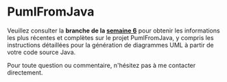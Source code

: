 # PumlFromJava

Veuillez consulter la **branche de la [semaine 6](/../../tree/semaine6)** pour obtenir les informations les plus récentes et complètes sur le projet PumlFromJava, y compris les instructions détaillées pour la génération de diagrammes UML à partir de votre code source Java.

Pour toute question ou commentaire, n'hésitez pas à me contacter directement.
